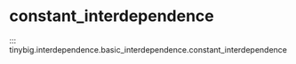 # constant_interdependence

::: tinybig.interdependence.basic_interdependence.constant_interdependence
